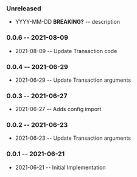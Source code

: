### Unreleased

- YYYY-MM-DD **BREAKING?** -- description

### 0.0.6 -- 2021-08-09

- 2021-08-09 -- Update Transaction code

### 0.0.4 -- 2021-06-29

- 2021-06-29 -- Update Transaction arguments

### 0.0.3 -- 2021-06-27

- 2021-06-27 -- Adds config import

### 0.0.2 -- 2021-06-23

- 2021-06-23 -- Update Transaction arguments
  
### 0.0.1 -- 2021-06-21

- 2021-06-21 -- Initial Implementation